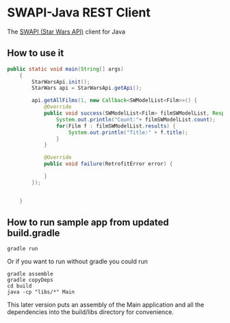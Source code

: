 # SWAPI-Java REST Client

The [SWAPI (Star Wars API)](https://swapi.co/) client for Java

## How to use it

```java
public static void main(String[] args)
    {
        StarWarsApi.init();
        StarWars api = StarWarsApi.getApi();

        api.getAllFilms(1, new Callback<SWModelList<Film>>() {
            @Override
            public void success(SWModelList<Film> filmSWModelList, Response response) {
                System.out.println("Count:"+ filmSWModelList.count);
                for(Film f : filmSWModelList.results) {
                    System.out.println("Title:" + f.title);
                }
            }

            @Override
            public void failure(RetrofitError error) {

            }
        });


    }
```

## How to run sample app from updated build.gradle
```
gradle run
```

Or if you want to run without gradle you could run

```
gradle assemble
gradle copyDeps
cd build
java -cp "libs/*" Main
```
This later version puts an assembly of the Main application and all the dependencies into the build/libs directory for convenience. 

